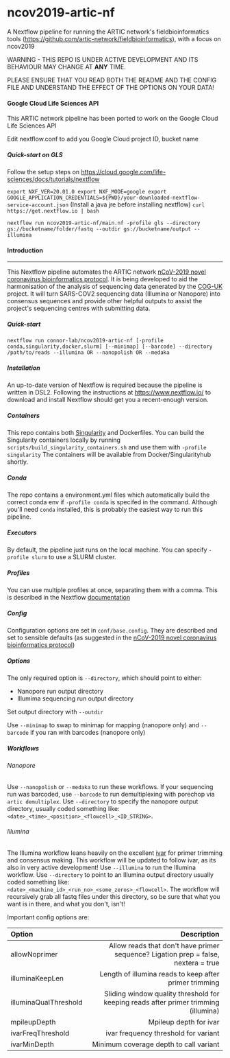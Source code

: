 # ncov2019-artic-nf
A Nextflow pipeline for running the ARTIC network's fieldbioinformatics tools (https://github.com/artic-network/fieldbioinformatics), with a focus on ncov2019 

WARNING - THIS REPO IS UNDER ACTIVE DEVELOPMENT AND ITS BEHAVIOUR MAY CHANGE AT **ANY** TIME. 

PLEASE ENSURE THAT YOU READ BOTH THE README AND THE CONFIG FILE AND UNDERSTAND THE EFFECT OF THE OPTIONS ON YOUR DATA! 
#### Google Cloud Life Sciences API
This ARTIC network pipeline has been ported to work on the Google Cloud Life Sciences API

Edit nextflow.conf to add you Google Cloud project ID, bucket name

##### Quick-start on GLS

Follow the setup steps on https://cloud.google.com/life-sciences/docs/tutorials/nextflow


`export NXF_VER=20.01.0
export NXF_MODE=google
export GOOGLE_APPLICATION_CREDENTIALS=${PWD}/your-downloaded-nextflow-service-account.json`
(Install a java jre before installing nextflow)
`curl https://get.nextflow.io | bash`

`nextflow run ncov2019-artic-nf/main.nf -profile gls --directory gs://bucketname/folder/fastq --outdir gs://bucketname/output --illumina`

#### Introduction

------------

This Nextflow pipeline automates the ARTIC network [nCoV-2019 novel coronavirus bioinformatics protocol](https://artic.network/ncov-2019/ncov2019-bioinformatics-sop.html "nCoV-2019 novel coronavirus bioinformatics protocol"). It is being developed to aid the harmonisation of the analysis of sequencing data generated by the [COG-UK](https://github.com/COG-UK) project. It will turn SARS-COV2 sequencing data (Illumina or Nanopore) into consensus sequences and provide other helpful outputs to assist the project's sequencing centres with submitting data.
 

##### Quick-start
`nextflow run connor-lab/ncov2019-artic-nf [-profile conda,singularity,docker,slurm] [--minimap] [--barcode] --directory /path/to/reads --illumina OR --nanopolish OR --medaka `

##### Installation
An up-to-date version of Nextflow is required because the pipeline is written in DSL2. Following the instructions at https://www.nextflow.io/ to download and install Nextflow should get you a recent-enough version. 

##### Containers
This repo contains both [Singularity]("https://sylabs.io/guides/3.0/user-guide/index.html") and Dockerfiles. You can build the Singularity containers locally by running `scripts/build_singularity_containers.sh` and use them with `-profile singularity` The containers will be available from Docker/Singularityhub shortly.

##### Conda
The repo contains a environment.yml files which automatically build the correct conda env if `-profile conda` is specifed in the command. Although you'll need `conda` installed, this is probably the easiest way to run this pipeline.

##### Executors
By default, the pipeline just runs on the local machine. You can specify `-profile slurm` to use a SLURM cluster. 

##### Profiles
You can use multiple profiles at once, separating them with a comma. This is described in the Nextflow [documentation](https://www.nextflow.io/docs/latest/config.html#config-profiles) 

##### Config
Configuration options are set in `conf/base.config`. They are described and set to sensible defaults (as suggested in the [nCoV-2019 novel coronavirus bioinformatics protocol](https://artic.network/ncov-2019/ncov2019-bioinformatics-sop.html "nCoV-2019 novel coronavirus bioinformatics protocol"))

##### Options
The only required option is `--directory`, which should point to either:
 - Nanopore run output directory
 - Illumima sequencing run output directory

Set output directory with `--outdir`

Use `--minimap` to swap to minimap for mapping (nanopore only) and `--barcode` if you ran with barcodes (nanopore only)

##### Workflows

###### Nanopore
Use `--nanopolish` or `--medaka` to run these workflows. If your sequencing run was barcoded, use `--barcode` to run demultiplexing with porechop via `artic demultiplex`. Use `--directory` to specify the nanopore output directory, usually coded something like: `<date>_<time>_<position>_<flowcell>_<ID_STRING>`.

###### Illumina
The Illumina workflow leans heavily on the excellent [ivar](https://github.com/andersen-lab/ivar) for primer trimming and consensus making. This workflow will be updated to follow ivar, as its also in very active development! Use `--illumina` to run the Illumina workflow. Use `--directory` to point to an Illumina output directory usually coded something like: `<date>_<machine_id>_<run_no>_<some_zeros>_<flowcell>`. The workflow will recursively grab all fastq files under this directory, so be sure that what you want is in there, and what you don't, isn't! 

Important config options are:

| Option | Description |
|:-------|------------:|
|allowNoprimer | Allow reads that don't have primer sequence? Ligation prep = false, nextera = true|
|illuminaKeepLen | Length of illumina reads to keep after primer trimming|
|illuminaQualThreshold | Sliding window quality threshold for keeping reads after primer trimming (illumina)|
|mpileupDepth | Mpileup depth for ivar|
|ivarFreqThreshold | ivar frequency threshold for variant|
|ivarMinDepth | Minimum coverage depth to call variant|
